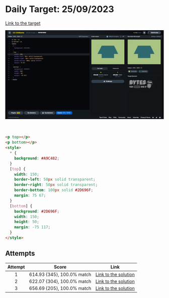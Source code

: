 # Daily Target: 25/09/2023

[Link to the target](https://cssbattle.dev/play/mO59Pjq7xqVxF53A1Ugu)

![img](src/images/daily-target_2023-09-25.png)

<br>

```html
<p top></p>
<p bottom></p>
<style>
  * {
    background: #A9C482;
  }
  [top] {
    width: 150;
    border-left: 50px solid transparent;
    border-right: 50px solid transparent;
    border-bottom: 100px solid #2D696F;
    margin: 75 67;
  }
  [bottom] {
    background: #2D696F;
    width: 150;
    height: 50;
    margin: -75 117;
  }
</style>
```

## Attempts
| Attempt | Score | Link |
|:-:|:-:|:-:|
| 1 | 614.93 {345}, 100.0% match | [Link to the solution](src/html/daily-target_2023-09-25_attempt-01.html) |
| 2 | 622.07 {304}, 100.0% match | [Link to the solution](src/html/daily-target_2023-09-25_attempt-02.html) |
| 3 | 656.69 {205}, 100.0% match | [Link to the solution](src/html/daily-target_2023-09-25_attempt-03.html) |